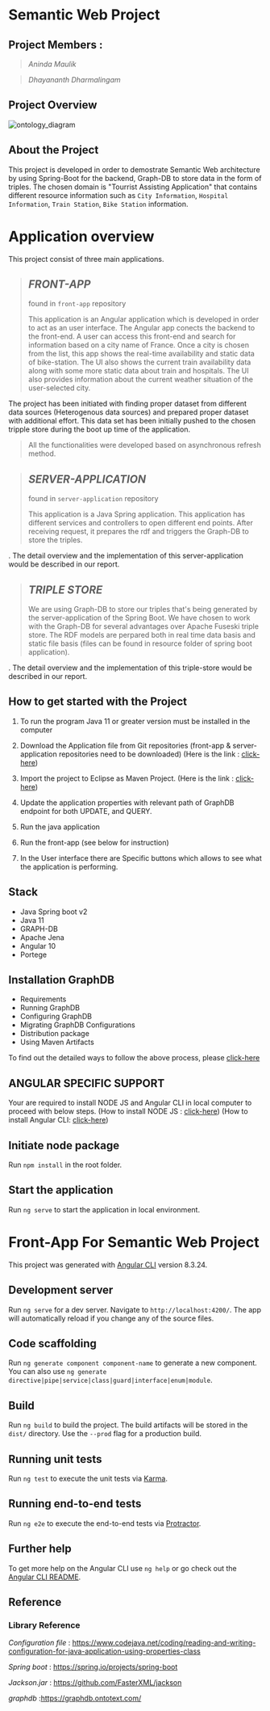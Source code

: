 # Semantic Web Project
## Project Members : 


>*Aninda Maulik*


>*Dhayananth Dharmalingam*

<!-- (Video demo : [click-here](https://www.youtube.com/watch?v=gS8hE2Xa2jM)) -->

## Project Overview 
![ontology_diagram](https://github.com/ujm-closed/server-application/blob/feat/rest/snaps/ontologyDiagram.jpg "Project architecture")


## About the Project

This project is developed in order to demostrate Semantic Web architecture by using Spring-Boot for the backend, Graph-DB to store data in the form of triples.
The chosen domain is "Tourrist Assisting Application" that contains different resource information such as `City Information`, `Hospital Information`, `Train Station`, `Bike Station` information. 

# Application overview 
 This project consist of three main applications.  
    
> ## *FRONT-APP*
>
> found in `front-app` repository 
>   
>  This application is an Angular application which is developed in order to act as an user interface. The Angular app conects the backend to the front-end. A user can access this front-end and search for information based on a city name of France. Once a city is chosen from the list, this app shows the real-time availability and static data of bike-station. The UI also shows the current train availability data along with some more static data about train and hospitals. The UI also provides information about the current weather situation of the user-selected city.


The project has been initiated with finding proper dataset from different data sources (Heterogenous data sources) and prepared proper dataset with additional effort. This data set has been initially pushed to the chosen tripple store during the boot up time of the application. 

>
>All the functionalities were developed based on asynchronous refresh method. 
>

> ## *SERVER-APPLICATION*
>
> found in `server-application` repository 
>   
>  This application is a Java Spring application. This application has different services and controllers to open different end points. After receiving request, it prepares the rdf and triggers the Graph-DB to store the triples.
>   
   

. The detail overview and the implementation of this server-application would be described in our report.


> ## *TRIPLE STORE*
>
> We are using Graph-DB to store our triples that's being generated by the server-application of the Spring Boot. We have chosen to work with the Graph-DB for several advantages over Apache Fuseski triple store. The RDF models are perpared both in real time data basis and static file basis (files can be found in resource folder of spring boot application). 
>
.  The detail overview and the implementation of this triple-store would be described in our report.





## How to get started with the Project
 
 1. To run the program Java 11 or greater version must be installed in the computer
 2. Download the Application file from Git repositories (front-app & server-application repositories need to be downloaded) (Here is the link : [click-here](https://github.com/ujm-closed))

 3. Import the project to Eclipse as Maven Project. (Here is the link : [click-here](https://www.eclipse.org/downloads/packages/installer))
4. Update the application properties with relevant path of GraphDB endpoint for both UPDATE, and QUERY. 
 5. Run the java application
 6. Run the front-app (see below for instruction)
 7. In the User interface there are Specific buttons  which allows to see what the application is performing. 



<!-- #### NOTE!!!
> Please refer `report.pdf` for more information.  -->

## Stack
* Java Spring boot v2
* Java 11
* GRAPH-DB
* Apache Jena
* Angular 10
* Portege

## Installation GraphDB 

- Requirements
- Running GraphDB
- Configuring GraphDB
- Migrating GraphDB Configurations
- Distribution package
- Using Maven Artifacts

To find out the detailed ways to follow the above process, please [click-here](https://graphdb.ontotext.com/documentation/standard/installation.html)

 
## ANGULAR SPECIFIC SUPPORT

Your are required to install NODE JS and Angular CLI in local computer to proceed with below steps. 
(How to install NODE JS : [click-here](https://phoenixnap.com/kb/install-node-js-npm-on-windows))
(How to install Angular CLI: [click-here](https://cli.angular.io/))

## Initiate node package
Run `npm install` in the root folder.
## Start the application
Run `ng serve` to start the application in local environment.

# Front-App For Semantic Web Project

This project was generated with [Angular CLI](https://github.com/angular/angular-cli) version 8.3.24.

## Development server

Run `ng serve` for a dev server. Navigate to `http://localhost:4200/`. The app will automatically reload if you change any of the source files.

## Code scaffolding

Run `ng generate component component-name` to generate a new component. You can also use `ng generate directive|pipe|service|class|guard|interface|enum|module`.

## Build

Run `ng build` to build the project. The build artifacts will be stored in the `dist/` directory. Use the `--prod` flag for a production build.

## Running unit tests

Run `ng test` to execute the unit tests via [Karma](https://karma-runner.github.io).

## Running end-to-end tests

Run `ng e2e` to execute the end-to-end tests via [Protractor](http://www.protractortest.org/).

## Further help

To get more help on the Angular CLI use `ng help` or go check out the [Angular CLI README](https://github.com/angular/angular-cli/blob/master/README.md).

## Reference 
 ### Library Reference 

*Configuration file* : https://www.codejava.net/coding/reading-and-writing-configuration-for-java-application-using-properties-class

*Spring boot* : https://spring.io/projects/spring-boot

*Jackson.jar* : https://github.com/FasterXML/jackson

*graphdb* :https://graphdb.ontotext.com/




